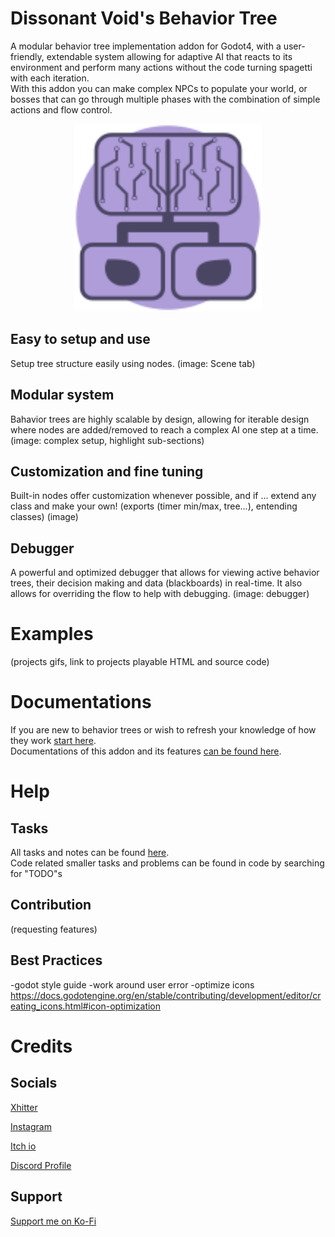 # Dissonant Void's Behavior Tree
A modular behavior tree implementation addon for Godot4, with a user-friendly, extendable system allowing for adaptive AI that reacts to its environment and perform many actions without the code turning spagetti with each iteration.\
With this addon you can make complex NPCs to populate your world, or bosses that can go through multiple phases with the combination of simple actions and flow control.

<p align="center">
  <img src="icon.svg" alt="Icon" width="300"/>
</p>

## Easy to setup and use
Setup tree structure easily using nodes.
(image: Scene tab)
## Modular system
Bahavior trees are highly scalable by design, allowing for iterable design where nodes are added/removed to reach a complex AI one step at a time.
(image: complex setup, highlight sub-sections)
## Customization and fine tuning
Built-in nodes offer customization whenever possible, and if ... extend any class and make your own!
(exports (timer min/max, tree...), entending classes)
(image)
## Debugger
A powerful and optimized debugger that allows for viewing active behavior trees, their decision making and data (blackboards) in real-time. It also allows for overriding the flow to help with debugging.
(image: debugger)

# Examples
(projects gifs, link to projects playable HTML and source code)

# Documentations
If you are new to behavior trees or wish to refresh your knowledge of how they work [start here](addons/DVs_behavior_tree/docs/start_here.md).\
Documentations of this addon and its features [can be found here](addons/DVs_behavior_tree/docs/using_addon.md).

# Help
## Tasks
All tasks and notes can be found [here](plan/plan.txt).\
Code related smaller tasks and problems can be found in code by searching for "TODO"s
## Contribution
(requesting features)
## Best Practices
-godot style guide
-work around user error
-optimize icons https://docs.godotengine.org/en/stable/contributing/development/editor/creating_icons.html#icon-optimization

# Credits
## Socials
[Xhitter](https://twitter.com/Dissonant_Void)

[Instagram](https://www.instagram.com/dissonant_void/)

[Itch io](https://x-void-x.itch.io)

[Discord Profile](https://discordapp.com/users/1109492493197787206)

## Support
[Support me on Ko-Fi](https://ko-fi.com/dissonantvoid)
